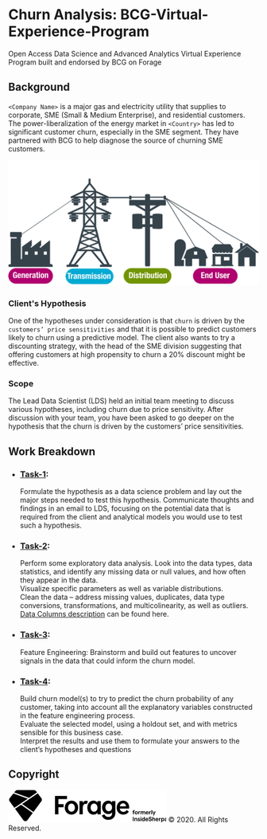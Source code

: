 # Churn Analysis: BCG-Virtual-Experience-Program
Open Access Data Science and Advanced Analytics Virtual Experience Program built and endorsed by BCG on Forage
<br>

## Background
`<Company Name>` is a major gas and electricity utility that supplies to corporate, SME (Small & Medium Enterprise), and residential customers. The power-liberalization of the energy market in `<Country>` has led to significant customer churn, especially in the SME segment. They have partnered with BCG to help diagnose the source of churning SME customers.
<br>

![Power_generation](Images/power_gen.jpg)

### Client's Hypothesis
One of the hypotheses under consideration is that `churn` is driven by the `customers’ price sensitivities` and that it is possible to predict customers likely to churn using a predictive model. The client also wants to try a discounting strategy, with the head of the SME division suggesting that offering customers at high propensity to churn a 20% discount might be effective.

### Scope
The Lead Data Scientist (LDS) held an initial team meeting to discuss various hypotheses, including churn due to price sensitivity. 
After discussion with your team, you have been asked to go deeper on the hypothesis that the churn is driven by the customers’ price sensitivities. 

## Work Breakdown

* ### [Task-1](Task-1/Task-1-Email_to_LDS.docx):
  Formulate the hypothesis as a data science problem and lay out the major steps needed to test this hypothesis. 
  Communicate thoughts and findings in an email to LDS, focusing on the potential data that is required from the client and analytical models you would use to test such a hypothesis.

* ### [Task-2](Task-2/Task_2_EDA_and_Data_Cleaning.ipynb):
  Perform some exploratory data analysis. Look into the data types, data statistics, and identify any missing data or null values, and how often they appear in the data.<br>
  Visualize specific parameters as well as variable distributions.<br>
  Clean the data – address missing values, duplicates, data type conversions, transformations, and multicolinearity, as well as outliers.<br>
  [Data Columns description](Task-2/data-description.pdf) can be found here.
  
* ### [Task-3](Task-3/Task_3_Feature_Engineering.ipynb):
  Feature Engineering: Brainstorm and build out features to uncover signals in the data that could inform the churn model.

* ### [Task-4]():
  Build churn model(s) to try to predict the churn probability of any customer, taking into account all the explanatory variables constructed in the feature engineering process.<br>
  Evaluate the selected model, using a holdout set, and with metrics sensible for this business case.<br>
  Interpret the results and use them to formulate your answers to the client’s hypotheses and questions
  



## Copyright
![Forage](Images/Forage_Logo_Icon.png) © 2020. All Rights Reserved.
